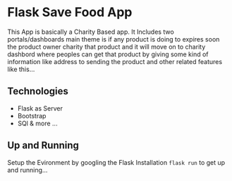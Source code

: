 # Flask Save Food App
 This App is basically a Charity Based app.
 It Includes two portals/dashboards main theme is if any product is doing to expires soon the product owner charity that product and it will move on to charity dashbord where peoples can get that product by giving some kind of information like address to sending the product and other related features like this...
## Technologies
  * Flask as Server
  * Bootstrap
  * SQl & more ...
## Up and Running
  Setup the Evironment by googling the Flask Installation
  `flask run` to get up and running...
